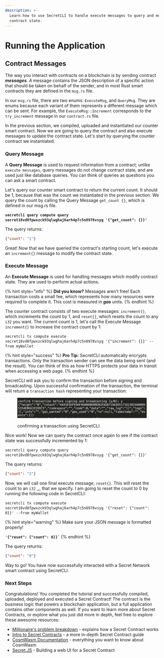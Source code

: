 ```yaml
---
description: >-
  Learn how to use SecretCLI to handle execute messages to query and modify
  contract state.
---
```


# Running the Application

## Contract Messages

The way you interact with contracts on a blockchain is by sending contract _**messages**. A_ message contains the JSON description of a specific action that should be taken on behalf of the sender, and in most Rust smart contracts they are defined in the `msg.rs` file.&#x20;

In our `msg.rs` file,  there are two enums: `ExecuteMsg`, and `QueryMsg`. They are enums because each variant of them represents a different message which can be sent. For example, the `ExecuteMsg::Increment` corresponds to the `try_increment` message in our `contract.rs` file.

In the previous section, we compiled, uploaded and instantiated our counter smart contract. Now we are going to query the contract and also execute messages to update the contract state. Let's start by querying the counter contract we instantiated.&#x20;

### Query Message

A **Query Message** is used to request information from a contract; unlike `execute messages`, query messages do not change contract state, and are used just like database queries. You can think of queries as questions you can ask a smart contract.&#x20;

Let's query our counter smart contract to return the current count. It should be 1, because that was the count we instantiated in the previous section. We query the count by calling the Query Message `get_count {}`, which is defined in our msg.rs file.&#x20;

<pre><code><strong>secretcli query compute query secret18vd8fpwxzck93qlwghaj6arh4p7c5n8978vsyg '{"get_count": {}}'
</strong></code></pre>

The query returns:&#x20;

```json
{"count": "1"}
```

Great! Now that we have queried the contract's starting count, let's execute an `increment{}` message to modify the contract state.&#x20;

### Execute Message

An **Execute Message** is used for handling messages which modify contract state. They are used to perform actual actions.&#x20;

{% hint style="info" %}
**Did you know?** Messages aren't free! Each transaction costs a small fee, which represents how many resources were required to complete it. This cost is measured in _**gas**_ units.
{% endhint %}

The counter contract consists of two execute messages: `increment{}`, which increments the count by 1,  and `reset{}`, which resets the count to any `i32` you want. The current count is 1, let's call the Execute Message `increment{}` to increase the contract count by 1:&#x20;

```
secretcli tx compute execute secret18vd8fpwxzck93qlwghaj6arh4p7c5n8978vsyg '{"increment": {}}' --from myWallet
```

{% hint style="success" %}
**Pro Tip:** SecretCLI automatically encrypts transactions. Only the transaction sender can see the data being sent (and the result). You can think of this as how HTTPS protects your data in transit when accessing a web page.
{% endhint %}

SecretCLI will ask you to confirm the transaction before signing and broadcasting. Upon successful confirmation of the transaction, the terminal will return a `transaction hash` representing your transaction:

<figure><img src="../../.gitbook/assets/LocalSecret - transaction hash.png" alt=""><figcaption><p>confirming a transaction using SecretCLI</p></figcaption></figure>

Nice work! Now we can query the contract once again to see if the contract state was successfully incremented by 1:&#x20;

```
secretcli query compute query secret18vd8fpwxzck93qlwghaj6arh4p7c5n8978vsyg '{"get_count": {}}'
```

The query returns:&#x20;

```json
{"count": "2"}
```

Now, we will call one final execute message, `reset{}`. This will reset the count to an `i32` __ that we specify. I am going to reset the count to 0 by running the following code in SecretCLI:&#x20;

```
secretcli tx compute execute secret18vd8fpwxzck93qlwghaj6arh4p7c5n8978vsyg '{"reset": {"count": 0}}' --from myWallet
```

{% hint style="warning" %}
Make sure your JSON message is formatted properly!

**`` '{"reset": {"count": 0}}` ``**
{% endhint %}

The query returns:&#x20;

```json
{"count": "0"}
```

Way to go! You have now successfully interacted with a Secret Network smart contract using SecretCLI.&#x20;

### Next Steps

Congratulations! You completed the tutorial and successfully compiled, uploaded, deployed and executed a Secret Contract! The contract is the business logic that powers a blockchain application, but a full application contains other components as well. If you want to learn more about Secret Contracts, or explore what you just did more in depth, feel free to explore these awesome resources:

* [Millionaire's problem breakdown](millionaires-problem-breakdown-extra-credit.md) - explains how a Secret Contract works
* [Intro to Secret Contracts](https://docs.scrt.network/secret-network-documentation/development/intro-to-secret-contracts) - a more in-depth Secret Contract guide
* [CosmWasm Documentation](https://book.cosmwasm.com/) - everything you want to know about CosmWasm
* [Secret.JS](https://docs.scrt.network/secret-network-documentation/development/secretjs/templates) - Building a web UI for a Secret Contract
